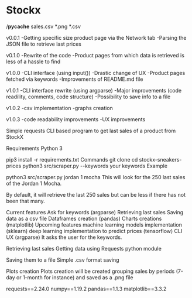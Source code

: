 # Stockx

/__pycache__
sales.csv
*.png
*.csv




v0.0.1
-Getting specific size product page via the Network tab
-Parsing the JSON file to retrieve last prices

v0.1.0
-Rewrite of the code
-Product pages from which data is retrieved is less of a hassle to find

v1.0.0
-CLI interface (using input()) -Drastic change of UX -Product pages fetched via keywords -Improvements of README.md file

v1.0.1
-CLI interface rewrite (using argparse) -Major improvements (code readility, comments, code structure) -Possibility to save info to a file

v1.0.2
-csv implementation -graphs creation

v1.0.3
-code readability improvements -UX improvements



Simple requests CLI based program to get last sales of a product from StockX

Requirements
Python 3

pip3 install -r requirements.txt
Commands
git clone
cd stockx-sneakers-prices
python3 src/scraper.py --keywords your keywords
Example

python3 src/scraper.py jordan 1 mocha
This will look for the 250 last sales of the Jordan 1 Mocha.

By default, it will retrieve the last 250 sales but can be less if there has not been that many.

Current features
 Ask for keywords (argparse)
 Retrieving last sales
 Saving data as a csv file
 Dataframes creation (pandas)
 Charts creations (matplotlib)
Upcoming features
 machine learning models implementation (sklearn)
 deep learning implementation to predict prices (tensorflow)
CLI UX (argparse)
It asks the user for the keywords.

Retrieving last sales
Getting data using Requests python module

Saving them to a file
Simple .csv format saving

Plots creation
Plots creation will be created grouping sales by periods (7-day or 1-month for instance) and saved as a .png file


  
requests==2.24.0
numpy==1.19.2
pandas==1.1.3
matplotlib==3.3.2
